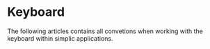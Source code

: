 # Keyboard

The following articles contains all convetions when working with the keyboard within simplic applications.